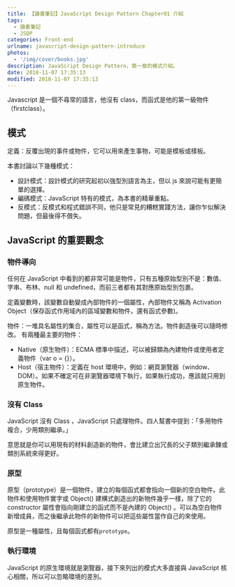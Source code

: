 ```yaml
---
title: 【讀書筆記】JavaScript Design Pattern Chapter01 介紹
tags:
  - 讀書筆記
  - JSDP
categories: Front-end
urlname: javascript-design-pattern-introduce
photos:
  - '/img/cover/books.jpg'
description: JavaScript Design Pattern，第一章的模式介紹。
date: 2018-11-07 17:35:13
modified: 2018-11-07 17:35:13
---
```


Javascript 是一個不尋常的語言，他沒有 class，而函式是他的第一級物件（firstclass）。

<!--more-->

## 模式

定義：反覆出現的事件或物件，它可以用來產生事物，可能是模板或樣板。

本書討論以下幾種模式：

- 設計模式：設計模式的研究起初以強型別語言為主，但以 js 來說可能有更簡單的選擇。
- 編碼模式：JavaScript 特有的模式，為本書的精華重點。
- 反模式：反模式和程式錯誤不同，他只是常見的糟糕實踐方法，讓你乍似解決問題，但最後得不償失。

## JavaScript 的重要觀念

### 物件導向

任何在 JavaScript 中看到的都非常可能是物件，只有五種原始型別不是：數值、字串、布林、null 和 undefined，而前三者都有其對應原始型別包裹。

定義變數時，該變數自動變成內部物件的一個屬性，內部物件又稱為 Activation Object（保存函式作用域內的區域變數和物件，還有函式參數)。

物件：一堆具名屬性的集合，屬性可以是函式，稱為方法。物件創造後可以隨時修改。
有兩種最主要的物件：

- Native（原生物件）：ECMA 標準中描述，可以被歸類為內建物件或使用者定義物件（var o = {}）。
- Host（宿主物件）：定義在 host 環境中，例如：網頁瀏覽器（window、DOM）。如果不確定可在非瀏覽器環境下執行，如果執行成功，應該就只用到原生物件。

### 沒有 Class

JavaScript 沒有 Class ，JavaScript 只處理物件。四人幫書中提到：「多用物件複合，少用類別繼承。」

意思就是你可以用現有的材料創造新的物件，會比建立出冗長的父子類別繼承鍊或類別系統來得更好。

### 原型

原型（prototype）是一個物件，建立的每個函式都會指向一個新的空白物件。此物件和使用物件實字或 Object() 建構式創造出的新物件幾乎一樣，除了它的 constructor 屬性會指向剛建立的函式而不是內建的 Object() 。可以為空白物件新增成員，而之後繼承此物件的新物件可以把這些屬性當作自己的來使用。

原型是一種屬性，且每個函式都有`prototype`。

### 執行環境

JavaScript 的原生環境就是瀏覽器，接下來列出的模式大多直接與 JavaScript 核心相關，所以可以忽略環境的差別。
